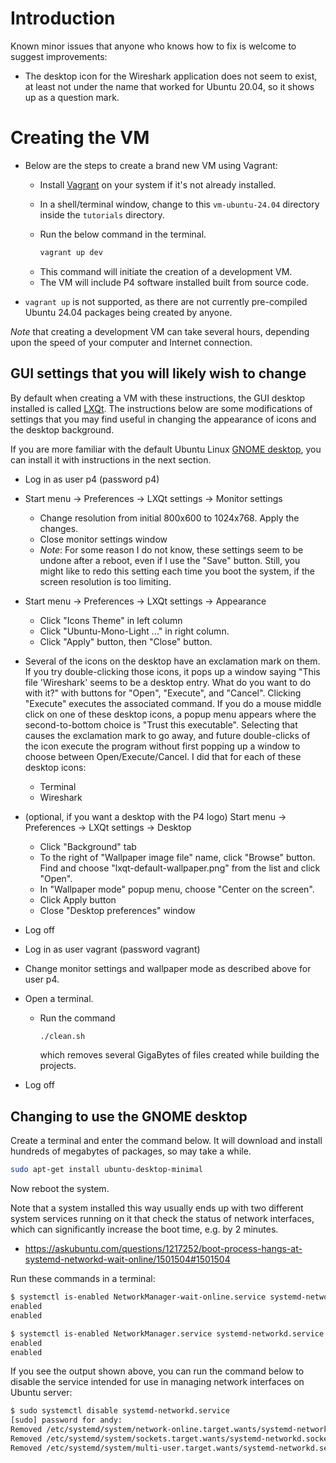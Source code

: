 # Introduction

Known minor issues that anyone who knows how to fix is welcome to
suggest improvements:

+ The desktop icon for the Wireshark application does not seem to
  exist, at least not under the name that worked for Ubuntu 20.04, so
  it shows up as a question mark.


# Creating the VM

+ Below are the steps to create a brand new VM using Vagrant:
  + Install [Vagrant](https://developer.hashicorp.com/vagrant/docs/installation) on your system if it's not already installed.
  + In a shell/terminal window, change to this `vm-ubuntu-24.04`
    directory inside the `tutorials` directory.
  + Run the below command in the terminal.
    
    ```bash
    vagrant up dev
    ```

  - This command will initiate the creation of a development VM.
  - The VM will include P4 software installed built from source code.

+ `vagrant up` is not supported, as there are not currently
  pre-compiled Ubuntu 24.04 packages being created by anyone.

*Note* that creating a development VM can take several hours,
depending upon the speed of your computer and Internet connection.


## GUI settings that you will likely wish to change

By default when creating a VM with these instructions, the GUI desktop
installed is called [LXQt](https://lxqt-project.org).  The
instructions below are some modifications of settings that you may
find useful in changing the appearance of icons and the desktop
background.

If you are more familiar with the default Ubuntu Linux [GNOME
desktop](https://www.gnome.org), you can install it with instructions
in the next section.

+ Log in as user p4 (password p4)
+ Start menu -> Preferences -> LXQt settings -> Monitor settings
  + Change resolution from initial 800x600 to 1024x768.  Apply the changes.
  + Close monitor settings window
  + *Note*: For some reason I do not know, these settings seem to be
    undone after a reboot, even if I use the "Save" button.  Still,
	you might like to redo this setting each time you boot the system,
	if the screen resolution is too limiting.
+ Start menu -> Preferences -> LXQt settings -> Appearance
  + Click "Icons Theme" in left column
  + Click "Ubuntu-Mono-Light ..." in right column.
  + Click "Apply" button, then "Close" button.
+ Several of the icons on the desktop have an exclamation mark on
  them.  If you try double-clicking those icons, it pops up a window
  saying "This file 'Wireshark' seems to be a desktop entry.  What do
  you want to do with it?" with buttons for "Open", "Execute", and
  "Cancel".  Clicking "Execute" executes the associated command.
  If you do a mouse middle click on one of these desktop icons, a
  popup menu appears where the second-to-bottom choice is "Trust this
  executable".  Selecting that causes the exclamation mark to go away,
  and future double-clicks of the icon execute the program without
  first popping up a window to choose between Open/Execute/Cancel.  I
  did that for each of these desktop icons:
  + Terminal
  + Wireshark
+ (optional, if you want a desktop with the P4 logo) Start menu ->
  Preferences -> LXQt settings -> Desktop
  + Click "Background" tab
  + To the right of "Wallpaper image file" name, click "Browse"
    button.  Find and choose "lxqt-default-wallpaper.png" from the
    list and click "Open".
  + In "Wallpaper mode" popup menu, choose "Center on the screen".
  + Click Apply button
  + Close "Desktop preferences" window
+ Log off

+ Log in as user vagrant (password vagrant)
+ Change monitor settings and wallpaper mode as described above for
  user p4.
+ Open a terminal.
  + Run the command
    
    ```bash
    ./clean.sh
    ```
    which removes several GigaBytes of files created while building
    the projects.
+ Log off


## Changing to use the GNOME desktop

Create a terminal and enter the command below.  It will download and
install hundreds of megabytes of packages, so may take a while.

```bash
sudo apt-get install ubuntu-desktop-minimal
```

Now reboot the system.

Note that a system installed this way usually ends up with two
different system services running on it that check the status of
network interfaces, which can significantly increase the boot time,
e.g. by 2 minutes.

+ https://askubuntu.com/questions/1217252/boot-process-hangs-at-systemd-networkd-wait-online/1501504#1501504

Run these commands in a terminal:

```bash
$ systemctl is-enabled NetworkManager-wait-online.service systemd-networkd-wait-online.service
enabled
enabled

$ systemctl is-enabled NetworkManager.service systemd-networkd.service
enabled
enabled
```

If you see the output shown above, you can run the command below to
disable the service intended for use in managing network interfaces on
Ubuntu server:

```bash
$ sudo systemctl disable systemd-networkd.service
[sudo] password for andy:
Removed /etc/systemd/system/network-online.target.wants/systemd-networkd-wait-online.service.
Removed /etc/systemd/system/sockets.target.wants/systemd-networkd.socket.
Removed /etc/systemd/system/multi-user.target.wants/systemd-networkd.service.
```
